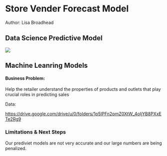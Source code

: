# Store Vender Forecast Model

Author: Lisa Broadhead

## Data Science Predictive Model

<img src="https://github.com/lisabroadhead/sustenance-vender-forecast/blob/main/Screen%20Shot%202022-06-16%20at%203.19.13%20PM.png"/>


## Machine Leanring Models

#### Business Problem:
Help the retailer understand the properties of products and outlets that play crucial roles in predicting sales

Data: 

https://drive.google.com/drive/u/0/folders/1p5lPFn2pmZ0XtW_4oIjYB8PXxETe2Rg9


### Limitations & Next Steps
Our prediviet models are not very accurate and our large numbers are being penalized.
